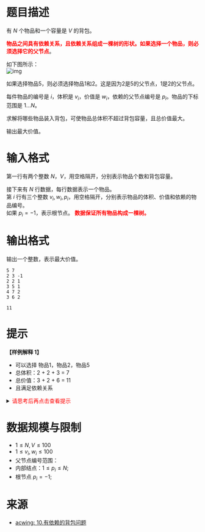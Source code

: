 # 题目描述
有 $N$ 个物品和一个容量是 $V$ 的背包。

**<font color="#FF0000">物品之间具有依赖关系，且依赖关系组成一棵树的形状。如果选择一个物品，则必须选择它的父节点</font>**。

如下图所示：  
![img](file://有依赖的背包.png)

如果选择物品5，则必须选择物品1和2。这是因为2是5的父节点，1是2的父节点。

每件物品的编号是 $i$，体积是 $v_i$，价值是 $w_i$，依赖的父节点编号是 $p_i$。物品的下标范围是 $1 … N$。

求解将哪些物品装入背包，可使物品总体积不超过背包容量，且总价值最大。

输出最大价值。

# 输入格式

第一行有两个整数 $N，V$，用空格隔开，分别表示物品个数和背包容量。

接下来有 $N$ 行数据，每行数据表示一个物品。  
第 $i$ 行有三个整数 $v_i, w_i, p_i$，用空格隔开，分别表示物品的体积、价值和依赖的物品编号。  
如果 $p_i = -1$，表示根节点。 **<font color="#FF0000">数据保证所有物品构成一棵树。</font>**

# 输出格式

输出一个整数，表示最大价值。

```input1
5 7
2 3 -1
2 2 1
3 5 1
4 7 2
3 6 2
```

```output1
11
```

# 提示
**【样例解释 1】**
* 可以选择 物品1，物品2，物品5
* 总体积：2 + 2 + 3 = 7
* 总价值：3 + 2 + 6 = 11
* 且满足依赖关系

<details>
<summary><font color="#FF0000">请思考后再点击查看提示</font></summary>

* 状态设计
  * $dp(i, j)$ 表示以 $i$ 为节点的子树，**<font color="#FF0000">体积恰好为$j$（不是不超过）</font>** 的情况下的最大价值 
  * 思考下，**<font color="#FF0000">恰好为 $j$</font>** 和 **<font color="#FF0000">不超过 $j$</font>** 的区别
  * 01 背包如果用 **<font color="#FF0000">恰好为 $j$</font>** 表示，有什么不同
* 状态转移
  * 将 $i$ 的每个叶子节点看作一个物品组，用类似分组背包的方法来转移

```c++
#include <bits/stdc++.h>
using namespace std;

const int N = 105, M = 105, INF = ~0U >> 2;

int n, V;
int v[N], w[N];
int dp[N][M];
vector<vector<int>> g;  // 二维 vector, 用来存储每个节点的儿子节点

void dfs(int u, int fa) {
    // dp[u][j] 表示以 u 为节点的子树中, 体积恰好为 j （不是不超过 j）的最大价值
    // -1 表示不存在
    for (int i = 0; i <= V; i++) dp[u][i] = -1;
    dp[u][0] = 0;
    if (v[u] <= V) dp[u][v[u]] = w[u];
    // 遍历所有儿子节点
    for (int x : g[u]) {
        dfs(x, u);
        // 类似分组背包的写法, 儿子节点的 dp[v] 就是一组物品, 这一组物品里只能选一个
        for (int i = V; i >= 0; i--) {
            for (int j = 0; j <= i - v[u]; j++) {
                // 由于状态是 "体积恰好为 j", 所以需要判断状态是否存在
                if (dp[u][i - j] >= 0 && dp[x][j] >= 0) {
                    dp[u][i] = max(dp[u][i], dp[u][i - j] + dp[x][j]);
                }
            }
        }
    }
}

int main() {
    // 下面两句是为了让 cin 更快
    ios::sync_with_stdio(false);
    cin.tie(nullptr);
    
    int r, x;
    cin >> n >> V;
    g = vector<vector<int>>(n + 1, vector<int>());
    for (int i = 1; i <= n; i++) {
        cin >> v[i] >> w[i] >> x;
        if (x != -1) g[x].push_back(i);
        else r = i;
    }
    dfs(r, -1);

    // 由于状态是 "体积恰好为 j", 所以结果不是 dp[r][V]
    // 而是 dp[r] 里的最大值
    int ans = -INF;
    for (int i = 0; i <= V; i++) ans = max(ans, dp[r][i]);
    cout << ans << '\n';
    return 0;
}
```

</details>

# 数据规模与限制
* $1 \le N, V \le 100$  
* $1 \le v_i, w_i\le 100$
* 父节点编号范围：
* 内部结点：$1 \le p_i \le N$;
* 根节点 $p_i = -1$;

# 来源
* [acwing: 10.有依赖的背包问题](https://www.acwing.com/problem/content/description/10//)
